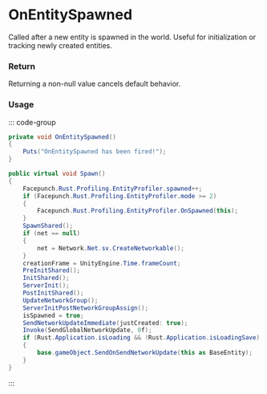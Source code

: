 # OnEntitySpawned
<Badge type="info" text="Entity"/><Badge type="danger" text="Carbon Compatible"/><Badge type="warning" text="Oxide Compatible"/>
Called after a new entity is spawned in the world. Useful for initialization or tracking newly created entities.

### Return
Returning a non-null value cancels default behavior.

### Usage
::: code-group
```csharp [Example]
private void OnEntitySpawned()
{
	Puts("OnEntitySpawned has been fired!");
}
```
```csharp [Source — Assembly-CSharp @ BaseNetworkable]
public virtual void Spawn()
{
	Facepunch.Rust.Profiling.EntityProfiler.spawned++;
	if (Facepunch.Rust.Profiling.EntityProfiler.mode >= 2)
	{
		Facepunch.Rust.Profiling.EntityProfiler.OnSpawned(this);
	}
	SpawnShared();
	if (net == null)
	{
		net = Network.Net.sv.CreateNetworkable();
	}
	creationFrame = UnityEngine.Time.frameCount;
	PreInitShared();
	InitShared();
	ServerInit();
	PostInitShared();
	UpdateNetworkGroup();
	ServerInitPostNetworkGroupAssign();
	isSpawned = true;
	SendNetworkUpdateImmediate(justCreated: true);
	Invoke(SendGlobalNetworkUpdate, 0f);
	if (Rust.Application.isLoading && !Rust.Application.isLoadingSave)
	{
		base.gameObject.SendOnSendNetworkUpdate(this as BaseEntity);
	}
}

```
:::
